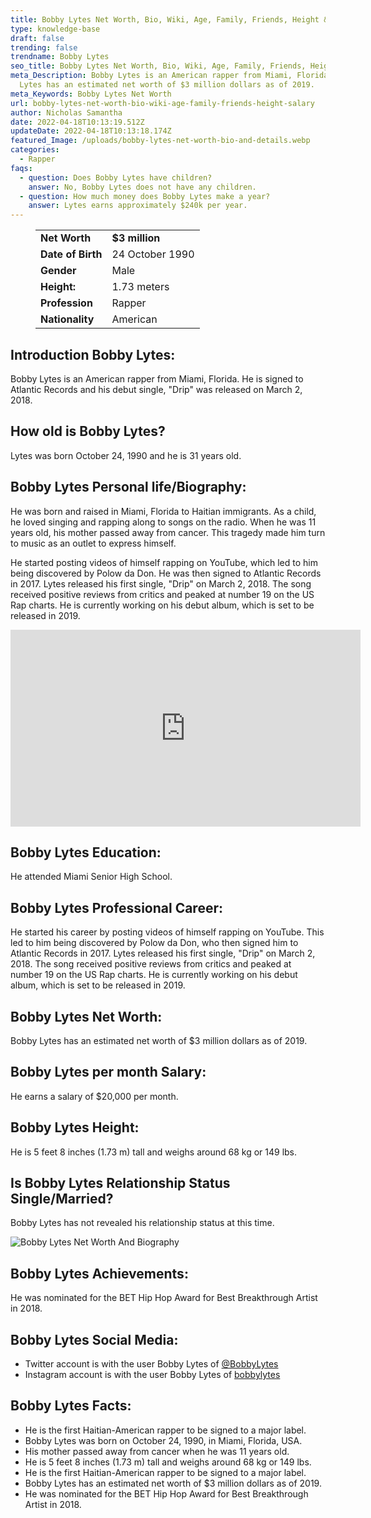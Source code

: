 ```yaml
---
title: Bobby Lytes Net Worth, Bio, Wiki, Age, Family, Friends, Height & Salary
type: knowledge-base
draft: false
trending: false
trendname: Bobby Lytes
seo_title: Bobby Lytes Net Worth, Bio, Wiki, Age, Family, Friends, Height & Salary
meta_Description: Bobby Lytes is an American rapper from Miami, Florida. Bobby
  Lytes has an estimated net worth of $3 million dollars as of 2019.
meta_Keywords: Bobby Lytes Net Worth
url: bobby-lytes-net-worth-bio-wiki-age-family-friends-height-salary
author: Nicholas Samantha
date: 2022-04-18T10:13:19.512Z
updateDate: 2022-04-18T10:13:18.174Z
featured_Image: /uploads/bobby-lytes-net-worth-bio-and-details.webp
categories:
  - Rapper
faqs:
  - question: Does Bobby Lytes have children?
    answer: No, Bobby Lytes does not have any children.
  - question: How much money does Bobby Lytes make a year?
    answer: Lytes earns approximately $240k per year.
---
```

<figure class="wp-block-table is-style-stripes">
  <table>
    <tbody>
      <tr>
        <td>
          <strong>Net Worth</strong>
        </td>
        <td>
          <strong>$3 million</strong>
        </td>
      </tr>
      <tr>
        <td>
          <strong>Date of Birth</strong>
        </td>
        <td>24 October 1990</td>
      </tr>
      <tr>
        <td>
          <strong>Gender</strong>
        </td>
        <td>Male</td>
      </tr>
      <tr>
        <td>
          <strong>Height:</strong>
        </td>
        <td>1.73 meters</td>
      </tr>
      <tr>
        <td>
          <strong>Profession</strong>
        </td>
        <td>Rapper</td>
      </tr>
      <tr>
        <td>
          <strong>Nationality</strong>
        </td>
        <td>American</td>
      </tr>
    </tbody>
  </table>
</figure>

## **Introduction Bobby Lytes:**

Bobby Lytes is an American rapper from Miami, Florida. He is signed to Atlantic Records and his debut single, "Drip" was released on March 2, 2018.

## **How old is Bobby Lytes?**

Lytes was born October 24, 1990 and he is 31 years old.

## **Bobby Lytes Personal life/Biography:**

He was born and raised in Miami, Florida to Haitian immigrants. As a child, he loved singing and rapping along to songs on the radio. When he was 11 years old, his mother passed away from cancer. This tragedy made him turn to music as an outlet to express himself.

He started posting videos of himself rapping on YouTube, which led to him being discovered by Polow da Don. He was then signed to Atlantic Records in 2017. Lytes released his first single, "Drip" on March 2, 2018. The song received positive reviews from critics and peaked at number 19 on the US Rap charts. He is currently working on his debut album, which is set to be released in 2019.

<iframe width="560" height="315" src="https://www.youtube.com/embed/XjVuNaFcEEc" title="YouTube video player" frameborder="0" allow="accelerometer; autoplay; clipboard-write; encrypted-media; gyroscope; picture-in-picture" allowfullscreen></iframe>

## **Bobby Lytes Education:**

He attended Miami Senior High School.

## **Bobby Lytes Professional Career:**

He started his career by posting videos of himself rapping on YouTube. This led to him being discovered by Polow da Don, who then signed him to Atlantic Records in 2017. Lytes released his first single, "Drip" on March 2, 2018. The song received positive reviews from critics and peaked at number 19 on the US Rap charts. He is currently working on his debut album, which is set to be released in 2019.

## **Bobby Lytes Net Worth:**

Bobby Lytes has an estimated net worth of $3 million dollars as of 2019.

## **Bobby Lytes per month Salary:**

He earns a salary of $20,000 per month.

## **Bobby Lytes Height:**

He is 5 feet 8 inches (1.73 m) tall and weighs around 68 kg or 149 lbs.

## **Is Bobby Lytes Relationship Status Single/Married?**

Bobby Lytes has not revealed his relationship status at this time.

![Bobby Lytes Net Worth And Biography](/uploads/bobby-lytes-net-worth.webp)

## **Bobby Lytes Achievements:**

He was nominated for the BET Hip Hop Award for Best Breakthrough Artist in 2018.

## **Bobby Lytes Social Media:**

* Twitter account is with the user Bobby Lytes of <a href="https://twitter.com/bobbylytes" target="_blank" rel="nofollow" rel="noopener">@BobbyLytes</a>
* Instagram account is with the user Bobby Lytes of <a href="https://www.instagram.com/bobbylytes/" target="_blank" rel="nofollow" rel="noopener">bobbylytes</a>

## **Bobby Lytes Facts:**

* He is the first Haitian-American rapper to be signed to a major label.
* Bobby Lytes was born on October 24, 1990, in Miami, Florida, USA.
* His mother passed away from cancer when he was 11 years old.
* He is 5 feet 8 inches (1.73 m) tall and weighs around 68 kg or 149 lbs.
* He is the first Haitian-American rapper to be signed to a major label.
* Bobby Lytes has an estimated net worth of $3 million dollars as of 2019.
* He was nominated for the BET Hip Hop Award for Best Breakthrough Artist in 2018.